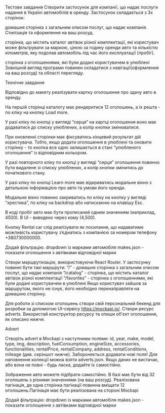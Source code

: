 Тестове завдання
Створити застосунок для компанії, що надає послуги надання в Україні автомобілів в оренду. Застосунок складається з 3х сторінок:

домашня сторінка з загальним описом послуг, що надає компанія. Стилізація та оформлення на ваш розсуд.

сторінка, що містить каталог автівок різної комплектації, які користувач може фільтрувати за маркою, ціною за годину оренди авто та кількістю кілометрів, яку подолав автомобіль під час його експлуатації (пробіг).

сторінка з оголошеннями, які були додані користувачем в улюблені Зовнішній вигляд програми повинен складатися з навігації(оформлення на ваш розсуд) та області перегляду.


Технічне завдання

Відповідно до макету реалізувати картку оголошення про здачу авто в оренду.

На першій сторінці каталогу має рендеритися 12 оголошень, а їх решта - по кліку на кнопку Load more.

У разі кліку по кнопці у вигляді “серця” на картці оголошення воно має додаватися до списку улюблених, а колір кнопки змінюватися.

При оновленні сторінки має фіксуватись кінцевий результат дій користувача. Тобто, якщо додати оголошення в улюблені та оновити сторінку - то кнопка все одно залишається в стані “улюбленого оголошення” із відповідним кольором.

У разі повторного кліку по кнопці у вигляді “серця” оголошення повинно бути видалене зі списку улюблених, а колір кнопки змінитись до початкового стану.

У разі кліку по кнопці Learn more має відкриватись модальне вікно з детальною інформацією про авто та умови його оренди.

Модальне вікно повинно закриватись по кліку на кнопку у вигляді “хрестика”, по кліку на backdrop або натисканню на клавішу Esc.

В коді пробіг авто має бути прописаний одним значенням (наприклад, 4500). В UI - виведено через кому (4,500).

Кнопку Rental car слід реалізувати як посилання, що надаватиме можливість користувачу зʼєднатись з компанією за номером телефону +380730000000.

Додай фільтрацію. dropdown із марками автомобіля makes.json - показати оголошення з автівками відповідної марки

Створи маршрутизацію, використовуючи React Router. У застосунку повинні бути такі маршрути: “/” - домашня сторінка з загальним описом послуг, що надає компанія “/catalog” - сторінка, що містить каталог автівок різної комплектації “/favorites” - сторінка з оголошеннями, які були додані користувачем в улюблені Якщо користувач зайшов за маршрутом, якого не існує, його необхідно перенаправляти на домашню сторінку.

Для роботи зі списком оголошень створи свій персональний бекенд для розробки за допомогою UI-сервісу https://mockapi.io/. Створи ресурс adverts. Використай конструктор ресурсу та опиши об'єкт оголошення, як описано нижче.

Advert

Створіть advert в Mockapi з наступними полями: id, year, make, model, type, img, description, fuelConsumption, engineSize, accessories, functionalities, rentalPrice, rentalCompany, address, rentalConditions, mileage (див. скріншот нижче). Забороняється додавати нові поля! Для наповнення колекції можна взяти adverts.json. Якщо даних не вистачає, або вони не повні - будь ласка, додайте їх самостійно.

Зображення авто можете підібрати самостійно.
В базі має бути від 32 оголошень з різними значеннями (на ваш розсуд). Реалізована пагінація, де одна сторінка пагінації повинна вміщати 12 оголошень.Пагінація має бути реалізована на стороні Mockapi


Додай фільтрацію:
dropdown із марками автомобіля makes.json - показати оголошення з автівками відповідної марки
